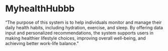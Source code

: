 # MyhealthHubbb
“The purpose of this system is to help individuals monitor and manage their daily
health habits, including hydration, exercise, and sleep. By offering data input and
personalized recommendations, the system supports users in making healthier
lifestyle choices, improving overall well-being, and achieving better work-life balance."
